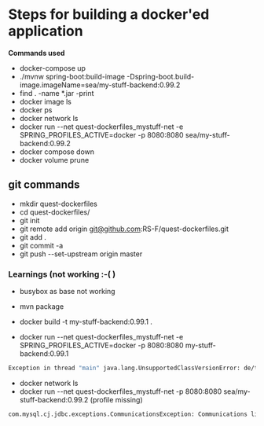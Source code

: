 # Steps for building a docker'ed application

**Commands used**

- docker-compose up
- ./mvnw spring-boot:build-image -Dspring-boot.build-image.imageName=sea/my-stuff-backend:0.99.2
- find . -name \*\.jar -print
- docker image ls
- docker ps
- docker network ls
- docker run --net quest-dockerfiles_mystuff-net -e SPRING_PROFILES_ACTIVE=docker -p 8080:8080 sea/my-stuff-backend:0.99.2
- docker compose down
- docker volume prune

## git commands

- mkdir quest-dockerfiles
- cd quest-dockerfiles/
- git init
- git remote add origin git@github.com:RS-F/quest-dockerfiles.git
- git add .
- git commit -a
- git push --set-upstream origin master

### Learnings (not working :-( )

- busybox as base not working

- mvn package
- docker build -t my-stuff-backend:0.99.1 .
- docker run --net quest-dockerfiles_mystuff-net -e SPRING_PROFILES_ACTIVE=docker -p 8080:8080 my-stuff-backend:0.99.1
```sh
Exception in thread "main" java.lang.UnsupportedClassVersionError: de/telekom/sea/mystuffbackend/MyStuffBackendApplication has been compiled by a more recent version of the Java Runtime (class file version 55.0), this version of the Java Runtime only recognizes class file versions up to 52.0
```


- docker network ls
- docker run --net quest-dockerfiles_mystuff-net -p 8080:8080 sea/my-stuff-backend:0.99.2
(profile missing)
```sh
com.mysql.cj.jdbc.exceptions.CommunicationsException: Communications link failure
```

